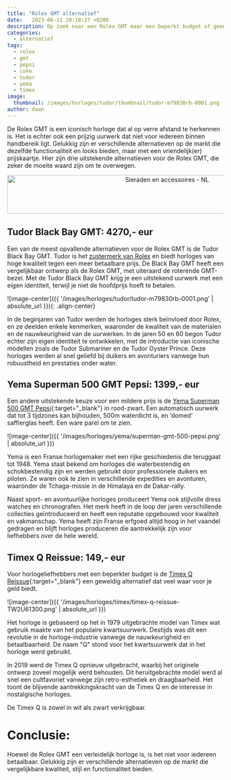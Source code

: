 ```yaml
---
title: "Rolex GMT alternatief"
date:   2023-06-11 20:18:27 +0200
description: Op zoek naar een Rolex GMT maar een beperkt budget of geen beschikbaarheid? Zie hier de beste alternatieve. 
categories:
  - alternatief
tags:
  - rolex
  - gmt
  - pepsi
  - coke
  - tudor
  - yema
  - timex
image: 
  thumbnail: /images/horloges/tudor/thumbnail/tudor-m79830rb-0001.png
author: daan
---
```

De Rolex GMT is een iconisch horloge dat al op verre afstand te herkennen is. Het is echter ook een prijzig uurwerk dat niet voor iedereen binnen handbereik ligt. Gelukkig zijn er verschillende alternatieven op de markt die dezelfde functionaliteit en looks bieden, maar met een vriendelijk(er) prijskaartje. Hier zijn drie uitstekende alternatieven voor de Rolex GMT, die zeker de moeite waard zijn om te overwegen.

<center><a href="https://partner.bol.com/click/click?p=1&amp;t=url&amp;s=1321762&amp;url=https%3A%2F%2Fwww.bol.com%2Fnl%2Fm%2Fsieraden%2F&amp;f=BAN&amp;name=Sieraden%20en%20accessoires%20-%20NL&amp;subid=" target="_blank"><img src="https://www.bol.com/nl/upload/partnerprogramma/190605-sieraden-en-accessoires-pp-728x90.jpg" width="728" height="90" alt="Sieraden en accessoires - NL"  /></a><img src="https://partner.bol.com/click/impression?p=1&amp;s=1321762&amp;t=url&amp;f=BAN&amp;name=Sieraden%20en%20accessoires%20-%20NL&amp;subid=" width="1" height="1" alt="Sieraden en accessoires - NL"/></center>

## Tudor Black Bay GMT: 4270,- eur
Een van de meest opvallende alternatieven voor de Rolex GMT is de Tudor Black Bay GMT. Tudor is het [zustermerk van Rolex](/algemeen/zustermerken) en biedt horloges van hoge kwaliteit tegen een meer betaalbare prijs. De Black Bay GMT heeft een vergelijkbaar ontwerp als de Rolex GMT, met uiteraard de roterende GMT-bezel. Met de Tudor Black Bay GMT krijg je een uitstekend uurwerk met een eigen identiteit, terwijl je niet de hoofdprijs hoeft te betalen.

![image-center]({{ '/images/horloges/tudor/tudor-m79830rb-0001.png' | absolute_url }}){: .align-center}

In de beginjaren van Tudor werden de horloges sterk beïnvloed door Rolex, en ze deelden enkele kenmerken, waaronder de kwaliteit van de materialen en de nauwkeurigheid van de uurwerken. In de jaren 50 en 60 begon Tudor echter zijn eigen identiteit te ontwikkelen, met de introductie van iconische modellen zoals de Tudor Submariner en de Tudor Oyster Prince. Deze horloges werden al snel geliefd bij duikers en avonturiers vanwege hun robuustheid en prestaties onder water.

## Yema Superman 500 GMT Pepsi: 1399,- eur
Een andere uitstekende keuze voor een mildere prijs is de [Yema Superman 500 GMT Pepsi](https://eu.yema.com/collections/superman-500-gmt/products/yema-superman-500-gmt-pepsi-ygmt22b39-ams){:target="_blank"} in rood-zwart. Een automatisch uurwerk dat tot 3 tijdzones kan bijhouden, 500m waterdicht is, en ‘domed’ saffierglas heeft. Een ware parel om te zien.

![image-center]({{ '/images/horloges/yema/superman-gmt-500-pepsi.png' | absolute_url }})

Yema is een Franse horlogemaker met een rijke geschiedenis die teruggaat tot 1948. Yema staat bekend om horloges die waterbestendig en schokbestendig zijn en werden gebruikt door professionele duikers en piloten. Ze waren ook te zien in verschillende expedities en avonturen, waaronder de Tchaga-missie in de Himalaya en de Dakar-rally.

Naast sport- en avontuurlijke horloges produceert Yema ook stijlvolle dress watches en chronografen. Het merk heeft in de loop der jaren verschillende collecties geïntroduceerd en heeft een reputatie opgebouwd voor kwaliteit en vakmanschap. Yema heeft zijn Franse erfgoed altijd hoog in het vaandel gedragen en blijft horloges produceren die aantrekkelijk zijn voor liefhebbers over de hele wereld.

## Timex Q Reissue: 149,- eur
Voor horlogeliefhebbers met een beperkter budget is de [Timex Q Reissue](https://www.timex.eu/q-timex-reissue-38mm-stainless-steel-bracelet-watch/Q-Timex-Reissue-38mm-Stainless-Steel-Bracelet-Watch.html){:target="_blank"} een geweldig alternatief dat veel waar voor je geld biedt. 

![image-center]({{ '/images/horloges/timex/timex-q-reissue-TW2U61300.png' | absolute_url }})

Het horloge is gebaseerd op het in 1979 uitgebrachte model van Timex wat gebruik maakte van het populaire kwartsuurwerk. Destijds was dit een revolutie in de horloge-industrie vanwege de nauwkeurigheid en betaalbaarheid. De naam "Q" stond voor het kwartsuurwerk dat in het horloge werd gebruikt.

In 2019 werd de Timex Q opnieuw uitgebracht, waarbij het originele ontwerp zoveel mogelijk werd behouden. Dit heruitgebrachte model werd al snel een cultfavoriet vanwege zijn retro-esthetiek en draagbaarheid. Het toont de blijvende aantrekkingskracht van de Timex Q en de interesse in nostalgische horloges.

<center><script type="text/javascript">var bol_sitebar_v2={"id":"bol_1698507281386", "baseUrl":"partner.bol.com","productId":"9300000048670594","familyId":"9300000048670594","siteId":"1321762","target":true,"rating":true,"price":true,"deliveryDescription":true,"button":true,"linkName":"Timex%20Q%20Reissue%20TW2U61300%20Horloge%20-%20Staal%20-%20Zi...","linkSubId":""};</script><script type="text/javascript" src="https://partner.bol.com/promotion/static/js/partnerProductlinkV2.js" id="bol_1698507281386"></script></center>

De Timex Q is zowel in wit als zwart verkrijgbaar.

# Conclusie:
Hoewel de Rolex GMT een verleidelijk horloge is, is het niet voor iedereen betaalbaar. Gelukkig zijn er verschillende alternatieven op de markt die vergelijkbare kwaliteit, stijl en functionaliteit bieden.